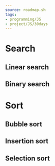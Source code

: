 ```yaml
---
source: roadmap.sh
tags:
- programming/JS
- project/JS/30days
---
```

# Search
## Linear search
## Binary search

# Sort
## Bubble sort
## Insertion sort
## Selection sort
